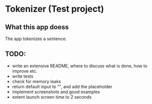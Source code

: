 # Tokenizer (Test project)
## What this app doess
The app tokenizes a sentence.

## TODO:
- write an extensive README, where to discuss what is done, how to improve etc.
- write tests
- check for memory leaks
- return default input to "", and add the placeholder
- implement screenshots and good examples
- extent launch screen time to 2 seconds
